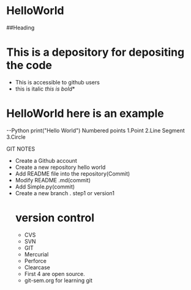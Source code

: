 # HelloWorld
##Heading
# This is a depository for depositing the code 
* This is accessible to github users
* this is italic
  *this is bold**
# HelloWorld here is an example
--Python
print("Hello World")
Numbered points
1.Point
2.Line Segment
3.Circle


GIT NOTES
* Create a Github account
* Create a new repository hello world
* Add README file into the repository(Commit)
* Modify README .md(commit)
* Add Simple.py(commit)
* Create a new branch . step1 or version1
  # version control
  * CVS
  * SVN
  * GIT
  * Mercurial
  * Perforce
  * Clearcase
  * First 4 are open source.
  * git-sem.org for learning git
